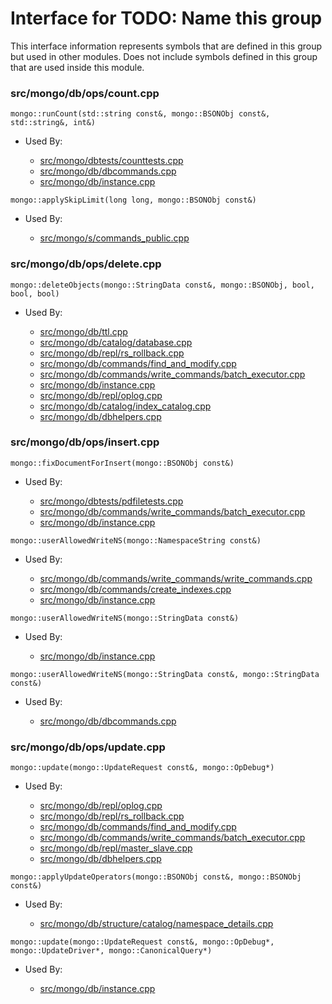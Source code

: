 
# Interface for TODO: Name this group
This interface information represents symbols that are defined in this group but used in other modules.  Does not include symbols defined in this group that are used inside this module.

### src/mongo/db/ops/count.cpp

<div></div>

    mongo::runCount(std::string const&, mongo::BSONObj const&, std::string&, int&)

- Used By:

    - [src/mongo/dbtests/counttests.cpp](../../../../tests/unit\_tests)
    - [src/mongo/db/dbcommands.cpp](../../../../queries/database\_commands)
    - [src/mongo/db/instance.cpp](../../../../storage/storage\_layer\_structure)

<div></div>

    mongo::applySkipLimit(long long, mongo::BSONObj const&)

- Used By:

    - [src/mongo/s/commands\_public.cpp](../../../../sharding/sharding\_uncategorized)

### src/mongo/db/ops/delete.cpp

<div></div>

    mongo::deleteObjects(mongo::StringData const&, mongo::BSONObj, bool, bool, bool)

- Used By:

    - [src/mongo/db/ttl.cpp](../../../../queries/indexing)
    - [src/mongo/db/catalog/database.cpp](../../../../storage/storage\_layer\_structure)
    - [src/mongo/db/repl/rs\_rollback.cpp](../../../../replication/replication)
    - [src/mongo/db/commands/find\_and\_modify.cpp](../../../../queries/database\_commands)
    - [src/mongo/db/commands/write\_commands/batch\_executor.cpp](../../../../network/write\_commands)
    - [src/mongo/db/instance.cpp](../../../../storage/storage\_layer\_structure)
    - [src/mongo/db/repl/oplog.cpp](../../../../replication/replication)
    - [src/mongo/db/catalog/index\_catalog.cpp](../../../../storage/storage\_layer\_structure)
    - [src/mongo/db/dbhelpers.cpp](../../../../queries/client\_and\_operation\_tracking)

### src/mongo/db/ops/insert.cpp

<div></div>

    mongo::fixDocumentForInsert(mongo::BSONObj const&)

- Used By:

    - [src/mongo/dbtests/pdfiletests.cpp](../../../../tests/unit\_tests)
    - [src/mongo/db/commands/write\_commands/batch\_executor.cpp](../../../../network/write\_commands)
    - [src/mongo/db/instance.cpp](../../../../storage/storage\_layer\_structure)

<div></div>

    mongo::userAllowedWriteNS(mongo::NamespaceString const&)

- Used By:

    - [src/mongo/db/commands/write\_commands/write\_commands.cpp](../../../../network/write\_commands)
    - [src/mongo/db/commands/create\_indexes.cpp](../../../../queries/database\_commands)
    - [src/mongo/db/instance.cpp](../../../../storage/storage\_layer\_structure)

<div></div>

    mongo::userAllowedWriteNS(mongo::StringData const&)

- Used By:

    - [src/mongo/db/instance.cpp](../../../../storage/storage\_layer\_structure)

<div></div>

    mongo::userAllowedWriteNS(mongo::StringData const&, mongo::StringData const&)

- Used By:

    - [src/mongo/db/dbcommands.cpp](../../../../queries/database\_commands)

### src/mongo/db/ops/update.cpp

<div></div>

    mongo::update(mongo::UpdateRequest const&, mongo::OpDebug*)

- Used By:

    - [src/mongo/db/repl/oplog.cpp](../../../../replication/replication)
    - [src/mongo/db/repl/rs\_rollback.cpp](../../../../replication/replication)
    - [src/mongo/db/commands/find\_and\_modify.cpp](../../../../queries/database\_commands)
    - [src/mongo/db/commands/write\_commands/batch\_executor.cpp](../../../../network/write\_commands)
    - [src/mongo/db/repl/master\_slave.cpp](../../../../replication/replication)
    - [src/mongo/db/dbhelpers.cpp](../../../../queries/client\_and\_operation\_tracking)

<div></div>

    mongo::applyUpdateOperators(mongo::BSONObj const&, mongo::BSONObj const&)

- Used By:

    - [src/mongo/db/structure/catalog/namespace\_details.cpp](../../../../storage/storage\_layer\_structure)

<div></div>

    mongo::update(mongo::UpdateRequest const&, mongo::OpDebug*, mongo::UpdateDriver*, mongo::CanonicalQuery*)

- Used By:

    - [src/mongo/db/instance.cpp](../../../../storage/storage\_layer\_structure)
